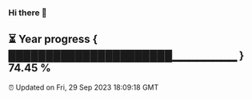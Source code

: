 ### Hi there 👋
⏳ Year progress { ██████████████████████▁▁▁▁▁▁▁▁ } 74.45 %
---
⏰ Updated on Fri, 29 Sep 2023 18:09:18 GMT

